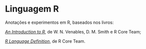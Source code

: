 # Linguagem R

Anotações e experimentos em R, baseados nos livros:

[_An Introduction to R_](https://cran-r.c3sl.ufpr.br/doc/manuals/r-release/R-intro.pdf), de  W. N. Venables, D. M. Smith e R Core Team;

[_R Language Definition_](https://cran-r.c3sl.ufpr.br/doc/manuals/r-release/R-lang.pdf), de R Core Team.


